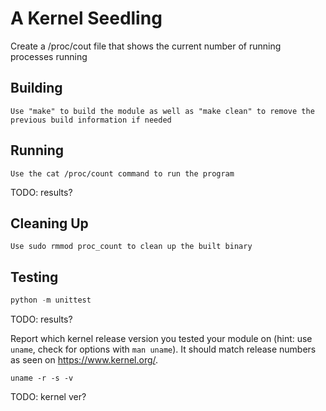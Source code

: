 # A Kernel Seedling
Create a /proc/cout file that shows the current number of running processes running

## Building
```shell
Use "make" to build the module as well as "make clean" to remove the previous build information if needed
```

## Running
```shell
Use the cat /proc/count command to run the program
```
TODO: results?

## Cleaning Up
```shell
Use sudo rmmod proc_count to clean up the built binary
```

## Testing
```python
python -m unittest
```
TODO: results?

Report which kernel release version you tested your module on
(hint: use `uname`, check for options with `man uname`).
It should match release numbers as seen on https://www.kernel.org/.

```shell
uname -r -s -v
```
TODO: kernel ver?